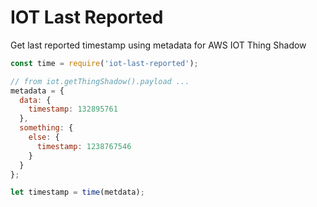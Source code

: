 # IOT Last Reported

Get last reported timestamp using metadata for AWS IOT Thing Shadow

```js
const time = require('iot-last-reported');

// from iot.getThingShadow().payload ...
metadata = {
  data: {
    timestamp: 132895761
  },
  something: {
    else: {
      timestamp: 1238767546
    }
  }
};

let timestamp = time(metdata);
```
